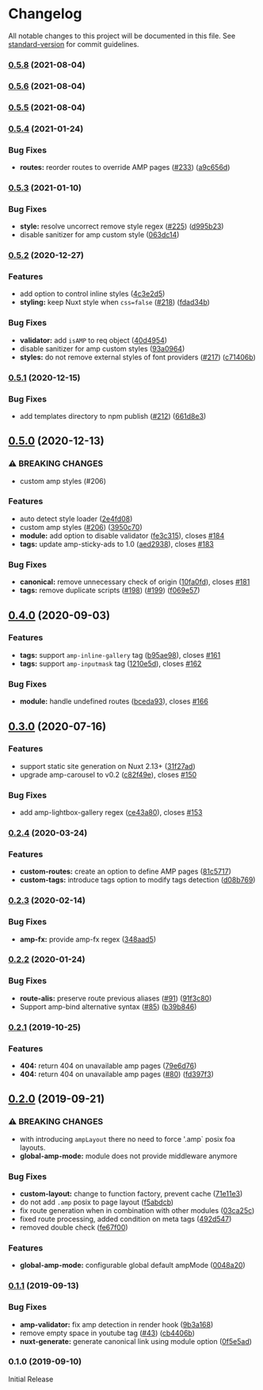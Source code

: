 # Changelog

All notable changes to this project will be documented in this file. See [standard-version](https://github.com/conventional-changelog/standard-version) for commit guidelines.

### [0.5.8](https://github.com/nuxt-community/amp-module/compare/v0.5.6...v0.5.8) (2021-08-04)

### [0.5.6](https://github.com/nuxt-community/amp-module/compare/v0.5.5...v0.5.6) (2021-08-04)

### [0.5.5](https://github.com/nuxt-community/amp-module/compare/v0.5.4...v0.5.5) (2021-08-04)

### [0.5.4](https://github.com/nuxt-community/amp-module/compare/v0.5.3...v0.5.4) (2021-01-24)


### Bug Fixes

* **routes:** reorder routes to override AMP pages ([#233](https://github.com/nuxt-community/amp-module/issues/233)) ([a9c656d](https://github.com/nuxt-community/amp-module/commit/a9c656d64addc7bdc711cccdbef33566cc035d10))

### [0.5.3](https://github.com/nuxt-community/amp-module/compare/v0.5.2...v0.5.3) (2021-01-10)


### Bug Fixes

* **style:** resolve uncorrect remove style regex ([#225](https://github.com/nuxt-community/amp-module/issues/225)) ([d995b23](https://github.com/nuxt-community/amp-module/commit/d995b23e5d061c1783d342d81855aec6aa202d2e))
* disable sanitizer for amp custom style ([063dc14](https://github.com/nuxt-community/amp-module/commit/063dc1429058f7c3ae7dc132821989b69a817ff5))

### [0.5.2](https://github.com/nuxt-community/amp-module/compare/v0.5.1...v0.5.2) (2020-12-27)


### Features

* add option to control inline styles ([4c3e2d5](https://github.com/nuxt-community/amp-module/commit/4c3e2d598ab5bd54e5efab8dd287b5fa57df53e8))
* **styling:** keep Nuxt style when `css=false` ([#218](https://github.com/nuxt-community/amp-module/issues/218)) ([fdad34b](https://github.com/nuxt-community/amp-module/commit/fdad34b09534392cd6009b4f1a9eaec41c37eb6b))


### Bug Fixes

* **validator:** add `isAMP` to req object ([40d4954](https://github.com/nuxt-community/amp-module/commit/40d4954ff28d3eabfdb7b1c0a8ad1057867a21b6))
* disable sanitizer for amp custom styles ([93a0964](https://github.com/nuxt-community/amp-module/commit/93a0964a59173d916681c2db347c5e183213f0b1))
* **styles:** do not remove external styles of font providers ([#217](https://github.com/nuxt-community/amp-module/issues/217)) ([c71406b](https://github.com/nuxt-community/amp-module/commit/c71406bb80438abfc61d9b8afd7ede83ef97dbbb))

### [0.5.1](https://github.com/nuxt-community/amp-module/compare/v0.5.0...v0.5.1) (2020-12-15)


### Bug Fixes

* add templates directory to npm publish ([#212](https://github.com/nuxt-community/amp-module/issues/212)) ([661d8e3](https://github.com/nuxt-community/amp-module/commit/661d8e3c5e541662e5421d57afcb27d67d54600d))

## [0.5.0](https://github.com/nuxt-community/amp-module/compare/v0.4.0...v0.5.0) (2020-12-13)


### ⚠ BREAKING CHANGES

* custom amp styles (#206)

### Features

* auto detect style loader ([2e4fd08](https://github.com/nuxt-community/amp-module/commit/2e4fd08472ed67a8e54a0236ea2feb3eaef8cb55))
* custom amp styles ([#206](https://github.com/nuxt-community/amp-module/issues/206)) ([3950c70](https://github.com/nuxt-community/amp-module/commit/3950c705456e7c3590a69e71e7dbebda64616a32))
* **module:** add option to disable validator ([fe3c315](https://github.com/nuxt-community/amp-module/commit/fe3c315213217d959a896ffdd6df52ca1f5bd081)), closes [#184](https://github.com/nuxt-community/amp-module/issues/184)
* **tags:** update amp-sticky-ads to 1.0 ([aed2938](https://github.com/nuxt-community/amp-module/commit/aed29384a12493d47182803cf5832d95e4d28dd6)), closes [#183](https://github.com/nuxt-community/amp-module/issues/183)


### Bug Fixes

* **canonical:** remove unnecessary check of origin ([10fa0fd](https://github.com/nuxt-community/amp-module/commit/10fa0fda630c08f2e7959bcb9953cd7b40acd766)), closes [#181](https://github.com/nuxt-community/amp-module/issues/181)
* **tags:** remove duplicate scripts ([#198](https://github.com/nuxt-community/amp-module/issues/198)) ([#199](https://github.com/nuxt-community/amp-module/issues/199)) ([f069e57](https://github.com/nuxt-community/amp-module/commit/f069e572aef3db5d93320070bb4634c75cccf0e5))

## [0.4.0](https://github.com/nuxt-community/amp-module/compare/v0.3.0...v0.4.0) (2020-09-03)


### Features

* **tags:** support `amp-inline-gallery` tag ([b95ae98](https://github.com/nuxt-community/amp-module/commit/b95ae981592a1caf420938ccaf58b96a3818186e)), closes [#161](https://github.com/nuxt-community/amp-module/issues/161)
* **tags:** support `amp-inputmask` tag ([1210e5d](https://github.com/nuxt-community/amp-module/commit/1210e5dadb0f027893d78d75f7ae41a3c267479d)), closes [#162](https://github.com/nuxt-community/amp-module/issues/162)


### Bug Fixes

* **module:** handle undefined routes ([bceda93](https://github.com/nuxt-community/amp-module/commit/bceda93f1791ffb13b08bea3bf3de350f804863f)), closes [#166](https://github.com/nuxt-community/amp-module/issues/166)

## [0.3.0](https://github.com/nuxt-community/amp-module/compare/v0.2.4...v0.3.0) (2020-07-16)


### Features

* support static site generation on Nuxt 2.13+ ([31f27ad](https://github.com/nuxt-community/amp-module/commit/31f27ad3fbe805aa34a91fa9a894cede42560f36))
* upgrade amp-carousel to v0.2 ([c82f49e](https://github.com/nuxt-community/amp-module/commit/c82f49e753c792a8c222689658f624ca7ce0f07e)), closes [#150](https://github.com/nuxt-community/amp-module/issues/150)


### Bug Fixes

* add amp-lightbox-gallery regex ([ce43a80](https://github.com/nuxt-community/amp-module/commit/ce43a80673005a3bd5932d336e7cef282fac13eb)), closes [#153](https://github.com/nuxt-community/amp-module/issues/153)

### [0.2.4](https://github.com/nuxt-community/amp-module/compare/v0.2.3...v0.2.4) (2020-03-24)


### Features

* **custom-routes:** create an option to define AMP pages ([81c5717](https://github.com/nuxt-community/amp-module/commit/81c57175614b4484b3708380cc60c1e3e9595568))
* **custom-tags:** introduce tags option to modify tags detection ([d08b769](https://github.com/nuxt-community/amp-module/commit/d08b7697123eb96d8684e315037c8cb97fba0fcd))

### [0.2.3](https://github.com/nuxt-community/amp-module/compare/v0.2.2...v0.2.3) (2020-02-14)


### Bug Fixes

* **amp-fx:** provide amp-fx regex ([348aad5](https://github.com/nuxt-community/amp-module/commit/348aad5593fb33ebb9319ee3a94620ae80eaf869))

### [0.2.2](https://github.com/nuxt-community/amp-module/compare/v0.2.1...v0.2.2) (2020-01-24)


### Bug Fixes

* **route-alis:** preserve route previous aliases ([#91](https://github.com/nuxt-community/amp-module/issues/91)) ([91f3c80](https://github.com/nuxt-community/amp-module/commit/91f3c80e297df90a1b0d357fc7e432fa7b977691))
* Support amp-bind alternative syntax ([#85](https://github.com/nuxt-community/amp-module/issues/85)) ([b39b846](https://github.com/nuxt-community/amp-module/commit/b39b846a54007408389bdb6022e18b1e07185d1c))

### [0.2.1](https://github.com/nuxt-community/amp-module/compare/v0.2.0...v0.2.1) (2019-10-25)


### Features

* **404:** return 404 on unavailable amp pages ([79e6d76](https://github.com/nuxt-community/amp-module/commit/79e6d76))
* **404:** return 404 on unavailable amp pages ([#80](https://github.com/nuxt-community/amp-module/issues/80)) ([fd397f3](https://github.com/nuxt-community/amp-module/commit/fd397f3))

## [0.2.0](https://github.com/nuxt-community/amp-module/compare/v0.1.1...v0.2.0) (2019-09-21)


### ⚠ BREAKING CHANGES

* with introducing `ampLayout` there no need to force '.amp` posix foa layouts.
* **global-amp-mode:** module does not provide middleware anymore

### Bug Fixes

* **custom-layout:** change to function factory, prevent cache ([71e11e3](https://github.com/nuxt-community/amp-module/commit/71e11e3))
* do not add `.amp` posix to page layout ([f5abdcb](https://github.com/nuxt-community/amp-module/commit/f5abdcb))
* fix route generation when in combination with other modules ([03ca25c](https://github.com/nuxt-community/amp-module/commit/03ca25c))
* fixed route processing, added condition on meta tags ([492d547](https://github.com/nuxt-community/amp-module/commit/492d547))
* removed double check ([fe67f00](https://github.com/nuxt-community/amp-module/commit/fe67f00))


### Features

* **global-amp-mode:** configurable global default ampMode ([0048a20](https://github.com/nuxt-community/amp-module/commit/0048a20))

### [0.1.1](https://github.com/nuxt-community/amp-module/compare/v0.1.0...v0.1.1) (2019-09-13)


### Bug Fixes

* **amp-validator:** fix amp detection in render hook ([9b3a168](https://github.com/nuxt-community/amp-module/commit/9b3a168))
* remove empty space in youtube tag ([#43](https://github.com/nuxt-community/amp-module/issues/43)) ([cb4406b](https://github.com/nuxt-community/amp-module/commit/cb4406b))
* **nuxt-generate:** generate canonical link using module option ([0f5e5ad](https://github.com/nuxt-community/amp-module/commit/0f5e5ad))

### 0.1.0 (2019-09-10)

Initial Release